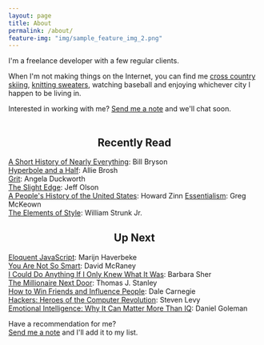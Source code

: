 ```yaml
---
layout: page
title: About
permalink: /about/
feature-img: "img/sample_feature_img_2.png"
---
```


I'm a freelance developer with a few regular clients.

When I'm not making things on the Internet, you can find me <a href="/img/tim-city-of-lakes-loppet.jpg" target="_blank">cross country skiing</a>, <a href="https://www.flickr.com/photos/timothyschmidt/18182009812/" target="_blank">knitting sweaters</a>, watching baseball and enjoying whichever city I happen to be living in.

Interested in working with me? <a href="/contact">Send me a note</a> and we'll chat soon.
<br/><br/>

<h2 align="center">Recently Read</h2>
<a href="http://www.goodreads.com/book/show/21.A_Short_History_of_Nearly_Everything" target="_blank">A Short History of Nearly Everything</a>: Bill Bryson<br/>
<a href="http://www.goodreads.com/book/show/17571564-hyperbole-and-a-half" target="_blank">Hyperbole and a Half</a>: Allie Brosh<br/>
<a href="http://www.goodreads.com/book/show/27213329-grit" target="_blank">Grit</a>: Angela Duckworth<br/>
<a href="http://www.goodreads.com/book/show/590652.The_Slight_Edge" target="_blank">The Slight Edge</a>: Jeff Olson<br/>
<a href="http://www.goodreads.com/book/show/2767.A_People_s_History_of_the_United_States" target="_blank">A People's History of the United States</a>: Howard Zinn
<a href="http://www.goodreads.com/book/show/18077875-essentialism" target="_bland">Essentialism</a>: Greg McKeown<br/>
<a href="http://www.goodreads.com/book/show/33514.The_Elements_of_Style" target="_blank">The Elements of Style</a>: William Strunk Jr.<br/>

<h2 align="center">Up Next</h2>
<a href="http://www.goodreads.com/book/show/8910666-eloquent-javascript" target="_blank">Eloquent JavaScript</a>: Marijn Haverbeke<br/>
<a href="http://www.goodreads.com/book/show/11709037-you-are-not-so-smart" target="_blank">You Are Not So Smart</a>: David McRaney<br/>
<a href="http://www.goodreads.com/book/show/192832.I_Could_Do_Anything_If_I_Only_Knew_What_It_Was" target="_blank">I Could Do Anything If I Only Knew What It Was</a>: Barbara Sher<br/>
<a href="http://www.goodreads.com/book/show/998.The_Millionaire_Next_Door" target="_blank">The Millionaire Next Door</a>: Thomas J. Stanley<br/>
<a href="http://www.goodreads.com/book/show/4865.How_to_Win_Friends_and_Influence_People" target="_blank">How to Win Friends and Influence People</a>: Dale Carnegie<br/>
<a href="http://www.goodreads.com/book/show/56829.Hackers" target="_blank">Hackers: Heroes of the Computer Revolution</a>: Steven Levy<br/>
<a href="http://www.goodreads.com/book/show/26329.Emotional_Intelligence" target="_blank">Emotional Intelligence: Why It Can Matter More Than IQ</a>: Daniel Goleman

Have a recommendation for me? <br/>
<a href="/contact">Send me a note</a> and I'll add it to my list.